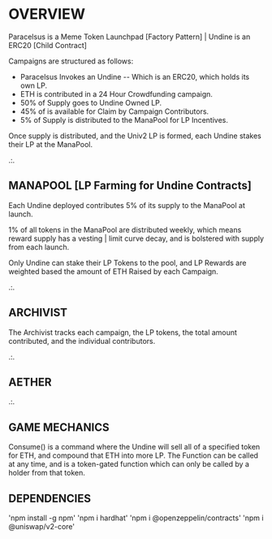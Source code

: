
# OVERVIEW

Paracelsus is a Meme Token Launchpad [Factory Pattern] | Undine is an ERC20 [Child Contract]

Campaigns are structured as follows:

* Paracelsus Invokes an Undine -- Which is an ERC20, which holds its own LP.
* ETH is contributed in a 24 Hour Crowdfunding campaign.
* 50% of Supply goes to Undine Owned LP.
* 45% of is available for Claim by Campaign Contributors.
* 5% of Supply is distributed to the ManaPool for LP Incentives.

Once supply is distributed, and the Univ2 LP is formed, each Undine stakes their LP at the ManaPool.

.:.

## MANAPOOL [LP Farming for Undine Contracts]

Each Undine deployed contributes 5% of its supply to the ManaPool at launch.

1% of all tokens in the ManaPool are distributed weekly, which means reward supply has a vesting | limit curve decay, and is bolstered with supply from each launch.

Only Undine can stake their LP Tokens to the pool, and LP Rewards are weighted based the amount of ETH Raised by each Campaign.

.:.

## ARCHIVIST

The Archivist tracks each campaign, the LP tokens, the total amount contributed, and the individual contributors.

.:.

## AETHER

.:.

## GAME MECHANICS

Consume() is a command where the Undine will sell all of a specified token for ETH, and compound that ETH into more LP. The Function can be called at any time, and is a token-gated function which can only be called by a holder from that token.

## DEPENDENCIES

'npm install -g npm'
'npm i hardhat'
'npm i @openzeppelin/contracts'
'npm i @uniswap/v2-core'

